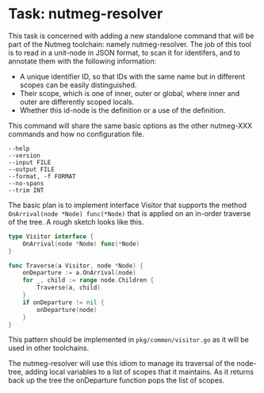 # Task: nutmeg-resolver

This task is concerned with adding a new standalone command that will be
part of the Nutmeg toolchain: namely nutmeg-resolver. The job of this 
tool is to read in a unit-node in JSON format, to scan it for identifers, 
and to annotate them with the following information:

- A unique identifier ID, so that IDs with the same name but in different 
  scopes can be easily distinguished.
- Their scope, which is one of inner, outer or global, where inner and 
  outer are differently scoped locals.
- Whether this id-node is the definition or a use of the definition.

This command will share the same basic options as the other nutmeg-XXX 
commands and how no configuration file.

    --help
    --version
    --input FILE
    --output FILE
    --format, -f FORMAT
    --no-spans
    --trim INT

The basic plan is to implement interface Visitor that supports the method
`OnArrival(node *Node) func(*Node)` that is applied on an in-order traverse of
the tree. A rough sketch looks like this.

```go
type Visitor interface {
    OnArrival(node *Node) func(*Node)
}

func Traverse(a Visitor, node *Node) {
    onDeparture := a.OnArrival(node)
    for _, child := range node.Children {
        Traverse(a, child)
    }
    if onDeparture != nil {
        onDeparture(node)
    }
}
```

This pattern should be implemented in `pkg/common/visitor.go` as it will be
used in other toolchains.

The nutmeg-resolver will use this idiom to manage its traversal of the 
node-tree, adding local variables to a list of scopes that it maintains. As
it returns back up the tree the onDeparture function pops the list of scopes.
